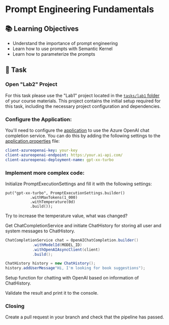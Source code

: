 # Prompt Engineering Fundamentals  

## 📚 Learning Objectives
 - Understand the importance of prompt engineering
 - Learn how to use prompts with Semantic Kernel
 - Learn how to parameterize the prompts


## 📑 Task 

### Open "Lab2" Project

For this task please use the "Lab1" project located in the [`tasks/lab1` folder](https://git.epam.com/epm-cdp/global-java-foundation-program/java-courses/-/tree/main/gen-ai-bootcamp/tasks/lab1/gen_ai_training) of your course materials. This project contains the initial setup required for this task, including the necessary project configuration and dependencies.

### Configure the Application:
You'll need to configure the [application](https://git.epam.com/epm-cdp/global-java-foundation-program/java-courses/-/tree/main/gen-ai-bootcamp/tasks/lab1/gen_ai_training) to use the Azure OpenAI chat completion service. You can do this by adding the following settings to the [application.properties](https://git.epam.com/epm-cdp/global-java-foundation-program/java-courses/-/blob/main/gen-ai-bootcamp/tasks/lab2/gen_ai_training/src/main/resources/config/application.properties) file:

```yaml
client-azureopenai-key: your-key
client-azureopenai-endpoint: https:/your.ai-api.com/ 
client-azureopenai-deployment-name: gpt-xx-turbo
```

### Implement more complex code:
Initialize PromptExecutionSettings and fill it with the following settings:

```
put("gpt-xx-turbo", PromptExecutionSettings.builder()
           .withMaxTokens(1_000)
           .withTemperature(0d)
           .build());
```
Try to increase the temperature value, what was changed?

Get ChatCompletionService and initiate ChatHistory for storing all user and system messages to ChatHistory.

```csharp
ChatCompletionService chat = OpenAIChatCompletion.builder()
            .withModelId(MODEL_ID)
            .withOpenAIAsyncClient(client)
            .build();

ChatHistory history = new ChatHistory();
history.addUserMessage"Hi, I'm looking for book suggestions");
```

Setup function for chatting with OpenAI based on information of ChatHistory.

Validate the result and print it to the console.

### Closing

Create a pull request in your branch and check that the pipeline has passed.  
